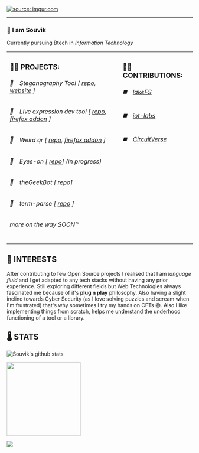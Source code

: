 <p align="left">

  <a href="https://imgur.com/ELyfJUW"><img src="https://i.imgur.com/ELyfJUW.gif" title="source: imgur.com" /></a>
 <hr />
<h3>👋 I am Souvik</h3>

Currently pursuing Btech in <em>Information Technology</em>


<table>
  <tr>
    <td valign="top">
      <h3>👨‍💻 PROJECTS: </h3>
      <h6>📒&emsp;Steganography Tool [ <a href="https://github.com/DarthCucumber/stegano">repo</a>, <a href="https://darthcucumber.github.io/stegano/">website</a> ]</h6>
      <h6>📗&emsp;Live expression dev tool [ <a href="https://github.com/DarthCucumber/live-expression-devloper-tool">repo</a>, <a href="https://addons.mozilla.org/en-US/firefox/addon/live-expression-devloper-tool/">firefox addon</a> ]</h6>
      <h6>📘&emsp;Weird qr [ <a href="https://github.com/DarthCucumber/weird-qr">repo</a>, <a href="https://addons.mozilla.org/en-US/firefox/addon/weird-qr/?utm_source=addons.mozilla.org&utm_medium=referral&utm_content=search">firefox addon</a> ]</h6>
      <h6>📕&emsp;Eyes-on  [ <a href="https://github.com/DarthCucumber/eyeson">repo</a>] (in progress)</h6>
      <h6>📘&emsp;theGeekBot [ <a href="https://github.com/DarthCucumber/theGeekBot">repo</a>]</h6>
      <h6>📗&emsp;term-parse [ <a href="https://github.com/DarthCucumber/termparse">repo</a> ]</h6>
      <h6>more on the way SOON™</h6>
    </td>
    <td valign="top">
      <h3>💁‍♂️ CONTRIBUTIONS: </h3>
      <h6>◼️&emsp;<a href="https://github.com/treeverse/lakeFS">lakeFS</a></h6>
      <h6>◼️&emsp;<a href="https://github.com/iot-lab-kiit">iot-labs</a></h6>
      <h6>◼️&emsp;<a href="https://github.com/CircuitVerse">CircuitVerse</a></h6>
    </td>
  </tr>
</table>


## 🤩 INTERESTS

After contributing to few Open Source projects I realised that I am *language fluid* and I get adapted to any tech stacks without having any prior experience. Still exploring different fields but Web Technologies always fascinated me because of it's **plug n play** philosophy. Also having a slight incline towards  Cyber Security (as I love solving puzzles and scream when I'm frustrated) that's why sometimes I try my hands on CFTs 😅. Also I like implementing things from scratch, helps me understand the underhood functioning of a tool or a library.

## 🌡️ STATS

![Souvik's github stats](https://github-readme-stats.vercel.app/api?username=DarthCucumber&show_icons=true&theme=gradient)

<img align="center" src="https://media.giphy.com/media/WUlplcMpOCEmTGBtBW/giphy.gif" width="200">

![](https://komarev.com/ghpvc/?username=DarthCucumber&style=plastic)

</p>
           

